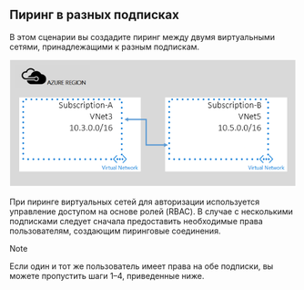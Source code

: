 ## Пиринг в разных подписках
В этом сценарии вы создадите пиринг между двумя виртуальными сетями, принадлежащими к разным подпискам.

![Сценарий с несколькими подписками](./media/virtual-networks-create-vnetpeering-scenario-crosssub-include/figure01.PNG)

При пиринге виртуальных сетей для авторизации используется управление доступом на основе ролей (RBAC). В случае с несколькими подписками следует сначала предоставить необходимые права пользователям, создающим пиринговые соединения.

> [!NOTE]
> Если один и тот же пользователь имеет права на обе подписки, вы можете пропустить шаги 1–4, приведенные ниже.
> 
> 

<!---HONumber=AcomDC_0921_2016-->